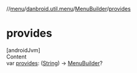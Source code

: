 //[menu](../../../index.md)/[danbroid.util.menu](../index.md)/[MenuBuilder](index.md)/[provides](provides.md)



# provides  
[androidJvm]  
Content  
var [provides](provides.md): ([String](https://kotlinlang.org/api/latest/jvm/stdlib/kotlin/-string/index.html)) -> [MenuBuilder](index.md)?  



